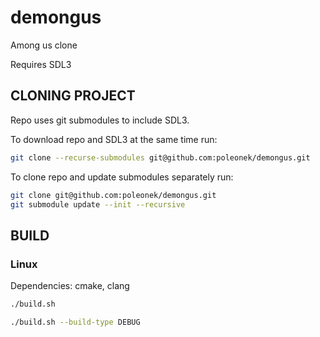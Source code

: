 # demongus
Among us clone

Requires SDL3

## CLONING PROJECT
Repo uses git submodules to include SDL3.

To download repo and SDL3 at the same time run:
```bash
git clone --recurse-submodules git@github.com:poleonek/demongus.git
```
To clone repo and update submodules separately run:
```bash
git clone git@github.com:poleonek/demongus.git
git submodule update --init --recursive
```

## BUILD
### Linux
Dependencies: cmake, clang
```bash
./build.sh
```
```bash
./build.sh --build-type DEBUG
```
